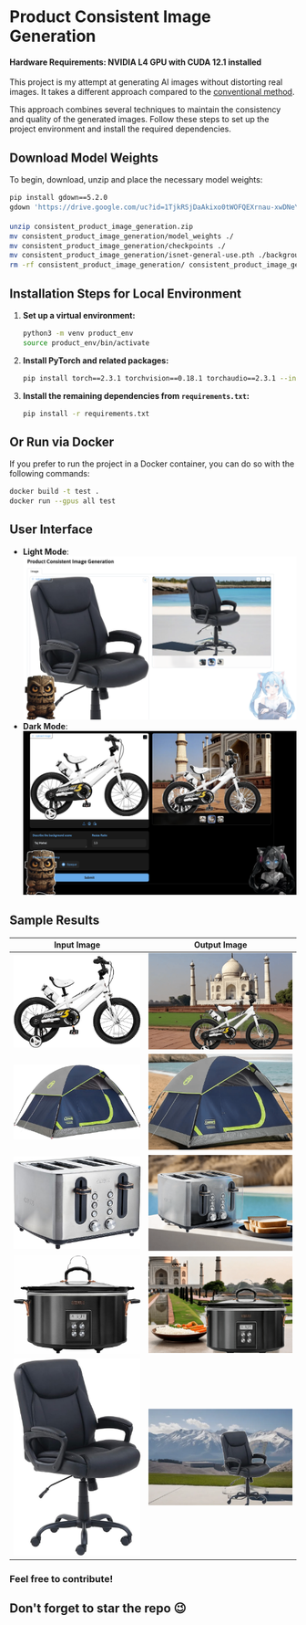 

# Product Consistent Image Generation

#### Hardware Requirements: NVIDIA L4 GPU with CUDA 12.1 installed

This project is my attempt at generating AI images without distorting real images. It takes a different approach compared to the [conventional method](https://huggingface.co/spaces/ameerazam08/SAM_SDXL_Inpainting).

This approach combines several techniques to maintain the consistency and quality of the generated images. Follow these steps to set up the project environment and install the required dependencies.


## Download Model Weights

To begin, download, unzip and place the necessary model weights:

```sh
pip install gdown==5.2.0
gdown 'https://drive.google.com/uc?id=1TjkRSjDaAkixo0tWOFQEXrnau-xwDNeY'

unzip consistent_product_image_generation.zip
mv consistent_product_image_generation/model_weights ./
mv consistent_product_image_generation/checkpoints ./
mv consistent_product_image_generation/isnet-general-use.pth ./background_removal/bg_models/
rm -rf consistent_product_image_generation/ consistent_product_image_generation.zip
```

## Installation Steps for Local Environment

1. **Set up a virtual environment:**

   ```sh
   python3 -m venv product_env
   source product_env/bin/activate
   ```

2. **Install PyTorch and related packages:**

   ```sh
   pip install torch==2.3.1 torchvision==0.18.1 torchaudio==2.3.1 --index-url https://download.pytorch.org/whl/cu121
   ```

3. **Install the remaining dependencies from `requirements.txt`:**

   ```sh
   pip install -r requirements.txt
   ```

## Or Run via Docker

If you prefer to run the project in a Docker container, you can do so with the following commands:

```sh
docker build -t test .
docker run --gpus all test
```

## User Interface

- **Light Mode**: ![Light Mode Image](assets/UI_Light_Mode.png)
- **Dark Mode**: ![Dark Mode Image](assets/UI_Dark_Mode.png)

## Sample Results

| **Input Image**                         | **Output Image**                        |
|-----------------------------------------|-----------------------------------------|
| ![Input Image 1](assets/example2.jpg)     | ![Output Image 1](assets/cycle_1.png)   |
| ![Input Image 2](assets/example5.jpg)     | ![Output Image 2](assets/tent_3.png)   |
| ![Input Image 3](assets/example3.jpg)     | ![Output Image 3](assets/toaster_1.png)   |
| ![Input Image 4](assets/example1.jpg)     | ![Output Image 4](assets/cooker_1.png)   |
| ![Input Image 5](assets/example4.jpg)     | ![Output Image 5](assets/chair_3.png)   |


### Feel free to contribute!  
## Don't forget to star the repo 😉
